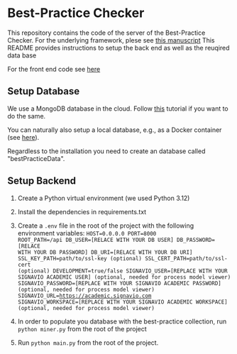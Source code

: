 # Best-Practice Checker

This repository contains the code of the server of the Best-Practice Checker. 
For the underlying framework, plese see [this manuscript](https://arxiv.org/pdf/2407.02336)
This README provides instructions to setup the back end as well as the reuqired data base

For the front end code see [here](https://github.com/a-rebmann/best-practice-client-)


## Setup Database
We use a MongoDB database in the cloud.
Follow [this](https://www.mongodb.com/lp/cloud/atlas/try4?utm_source=google&utm_campaign=search_gs_pl_evergreen_atlas_general_prosp-brand_gic-null_emea-de_ps-all_desktop_eng_lead&utm_term=mongo%20db%20tutorial&utm_medium=cpc_paid_search&utm_ad=p&utm_ad_campaign_id=1718986504&adgroup=80209773523&cq_cmp=1718986504&gad_source=1&gclid=CjwKCAjwoJa2BhBPEiwA0l0ImBnvBOpK75OlXLZ_jS8SyWF8RPRV3P51XbR42xK1r1IHvmwTXRTY8xoCJa0QAvD_BwE) tutorial if you want to do the same.

You can naturally also setup a local database, e.g., as a Docker container (see [here](https://www.mongodb.com/docs/manual/tutorial/install-mongodb-community-with-docker/)).

Regardless to the installation you need to create an database called "bestPracticeData".

## Setup Backend

1. Create a Python virtual environment (we used Python 3.12)
2. Install the dependencies in requirements.txt
3. Create a <code>.env</code> file in the root of the project with the following environment variables:
<code>HOST=0.0.0.0
    PORT=8000
    ROOT_PATH=/api
    DB_USER=[RELACE WITH YOUR DB USER]
    DB_PASSWORD=[RELACE WITH YOUR DB PASSWORD]
    DB_URI=[RELACE WITH YOUR DB URI]
    SSL_KEY_PATH=path/to/ssl-key (optional)
    SSL_CERT_PATH=path/to/ssl-cert (optional)
    DEVELOPMENT=true/false
    SIGNAVIO_USER=[REPLACE WITH YOUR SIGNAVIO ACADEMIC USER] (optional, needed for process model viewer)
    SIGNAVIO_PASSWORD=[REPLACE WITH YOUR SIGNAVIO ACADEMIC PASSWORD] (optional, needed for process model viewer)
    SIGNAVIO_URL=https://academic.signavio.com
    SIGNAVIO_WORKSPACE=[REPLACE WITH YOUR SIGNAVIO ACADEMIC WORKSPACE] (optional, needed for process model viewer)</code>

4. In order to populate you database with the best-practice collection, run <code>python miner.py</code>     from the root of the project
5. Run <code>python main.py</code> from the root of the project.


